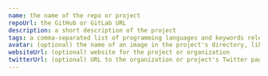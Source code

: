 ```yaml
---
name: the name of the repo or project
repoUrl: the GitHub or GitLab URL
description: a short description of the project
tags: a comma-separated list of programming languages and keywords relevant to this project
avatar: (optional) the name of an image in the project's directory, like "avatar.png"
websiteUrl: (optional) website for the project or organization
twitterUrl: (optional) URL to the organization or project's Twitter page
---
```

